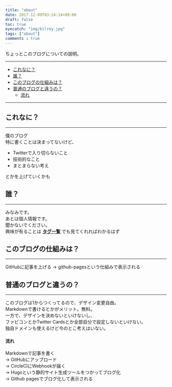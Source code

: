 ```yaml
---
title: "about"
date: 2017-12-09T03:24:14+09:00
draft: false
toc: true
eyecatch: "img/kilroy.jpg"
tags: ["about"]
comments : true
---
```

ちょっとこのブログについての説明。
<!--more-->

---
<!-- TOC -->
- [これなに？](#これなに)
- [誰？](#誰)
- [このブログの仕組みは？](#このブログの仕組みは)
- [普通のブログと違うの？](#普通のブログと違うの)
    - [流れ](#流れ)

---

<!-- /TOC -->
## これなに？
---
僕のブログ  
特に書くことは決まってないけど、  

- Twitterで入り切らないこと  
- 技術的なこと  
- まとまらない考え

とかを上げていくかも


## 誰？
---
みなみです。  
あとは個人情報です。  
聞かないでください。  
興味が有ることは [**タグ一覧**](/tags) でも見てくれればわかるはず

## このブログの仕組みは？
---
GitHubに記事を上げる → github-pagesという仕組みで表示される

## 普通のブログと違うの？
---
このブログは1からつくってるので、デザイン変更自由。   
Markdownで書けるとかがメリット。無料。  
一方で、デザインを決めないといけないし、  
ファビコンとかTwitter Cardsとか全部自分で設定しないといけない。   
独自ドメインも使えるけど今のとこ考えはいない。

#### 流れ
Markdownで記事を書く  
→ GitHubにアップロード  
→ CircleCIにWebhookが届く  
→ Hugoという静的サイト生成ツールをつかってブログ化  
→ Github pagesでブログ化して表示される